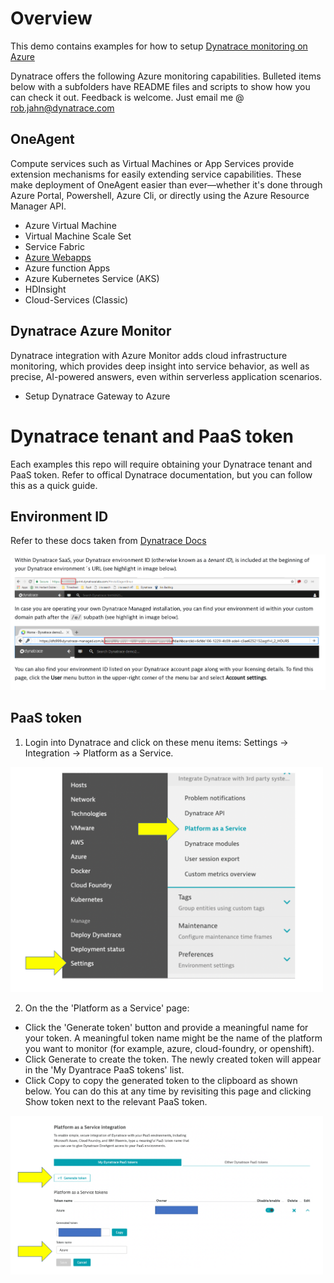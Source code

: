 # Overview

This demo contains examples for how to setup [Dynatrace monitoring on Azure](https://www.dynatrace.com/support/help/technology-support/cloud-platforms/microsoft-azure/)

Dynatrace offers the following Azure monitoring capabilities.  Bulleted items below with a subfolders have README files and scripts to show how you can check it out. Feedback is welcome.  Just email me @ rob.jahn@dynatrace.com

## OneAgent

Compute services such as Virtual Machines or App Services provide extension mechanisms for easily extending service capabilities. These make deployment of OneAgent easier than ever—whether it's done through Azure Portal, Powershell, Azure Cli, or directly using the Azure Resource Manager API.

* Azure Virtual Machine
* Virtual Machine Scale Set
* Service Fabric
* [Azure Webapps](./webapp/README.md)
* Azure function Apps
* Azure Kubernetes Service (AKS)
* HDInsight
* Cloud-Services (Classic)

## Dynatrace Azure Monitor

Dynatrace integration with Azure Monitor adds cloud infrastructure monitoring, which provides deep insight into service behavior, as well as precise, AI-powered answers, even within serverless application scenarios.

* Setup Dynatrace Gateway to Azure

# Dynatrace tenant and PaaS token

Each examples this repo will require obtaining your Dynatrace tenant and PaaS token.  Refer to offical Dynatrace documentation, but you can follow this as a quick guide.

## Environment ID

Refer to these docs taken from [Dynatrace Docs](https://www.dynatrace.com/support/help/reference/dynatrace-concepts/why-do-i-need-an-environment-id/)

<img src="./docs/environment.png" width="750"/>

## PaaS token

1. Login into Dynatrace and click on these menu items: Settings -> Integration -> Platform as a Service.

<img src="./docs/token_menu.png" width="500"/>

2. On the the 'Platform as a Service' page:
* Click the 'Generate token' button and provide a meaningful name for your token. A meaningful token name might be the name of the platform you want to monitor (for example, azure, cloud-foundry, or openshift).
* Click Generate to create the token. The newly created token will appear in the 'My Dyantrace PaaS tokens' list.  
* Click Copy to copy the generated token to the clipboard as shown below. You can do this at any time by revisiting this page and clicking Show token next to the relevant PaaS token.

<img src="./docs/token.png" width="500"/>





